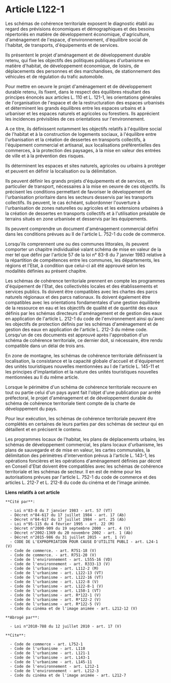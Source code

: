 # Article L122-1

Les schémas de cohérence territoriale exposent le diagnostic établi au regard des prévisions économiques et démographiques et
des besoins répertoriés en matière de développement économique, d'agriculture, d'aménagement de l'espace, d'environnement,
d'équilibre social de l'habitat, de transports, d'équipements et de services. 

Ils présentent le projet d'aménagement et de développement durable retenu, qui fixe les objectifs des politiques publiques
d'urbanisme en matière d'habitat, de développement économique, de loisirs, de déplacements des personnes et des marchandises,
de stationnement des véhicules et de régulation du trafic automobile. 

Pour mettre en oeuvre le projet d'aménagement et de développement durable retenu, ils fixent, dans le respect des équilibres
résultant des principes énoncés aux articles L. 110 et L. 121-1, les orientations générales de l'organisation de l'espace et
de la restructuration des espaces urbanisés et déterminent les grands équilibres entre les espaces urbains et à urbaniser et
les espaces naturels et agricoles ou forestiers. Ils apprécient les incidences prévisibles de ces orientations sur
l'environnement.

A ce titre, ils définissent notamment les objectifs relatifs à l'équilibre social de l'habitat et à la construction de
logements sociaux, à l'équilibre entre l'urbanisation et la création de dessertes en transports collectifs, à l'équipement
commercial et artisanal, aux localisations préférentielles des commerces, à la protection des paysages, à la mise en valeur
des entrées de ville et à la prévention des risques. 

Ils déterminent les espaces et sites naturels, agricoles ou urbains à protéger et peuvent en définir la localisation ou la
délimitation. 

Ils peuvent définir les grands projets d'équipements et de services, en particulier de transport, nécessaires à la mise en
oeuvre de ces objectifs. Ils précisent les conditions permettant de favoriser le développement de l'urbanisation prioritaire
dans les secteurs desservis par les transports collectifs. Ils peuvent, le cas échéant, subordonner l'ouverture à
l'urbanisation de zones naturelles ou agricoles et les extensions urbaines à la création de dessertes en transports
collectifs et à l'utilisation préalable de terrains situés en zone urbanisée et desservis par les équipements. 

Ils peuvent comprendre un document d'aménagement commercial défini dans les conditions prévues au II de l'article L. 752-1 du
code de commerce. 

Lorsqu'ils comprennent une ou des communes littorales, ils peuvent comporter un chapitre individualisé valant schéma de mise
en valeur de la mer tel que défini par l'article 57 de la loi n° 83-8 du 7 janvier 1983 relative à la répartition de
compétences entre les communes, les départements, les régions et l'Etat, à condition que celui-ci ait été approuvé selon les
modalités définies au présent chapitre. 

Les schémas de cohérence territoriale prennent en compte les programmes d'équipement de l'Etat, des collectivités locales et
des établissements et services publics. Ils doivent être compatibles avec les chartes des parcs naturels régionaux et des
parcs nationaux. Ils doivent également être compatibles avec les orientations fondamentales d'une gestion équilibrée de la
ressource en eau et les objectifs de qualité et de quantité des eaux définis par les schémas directeurs d'aménagement et de
gestion des eaux en application de l'article L. 212-1 du code de l'environnement ainsi qu'avec les objectifs de protection
définis par les schémas d'aménagement et de gestion des eaux en application de l'article L. 212-3 du même code. Lorsqu'un de
ces documents est approuvé après l'approbation d'un schéma de cohérence territoriale, ce dernier doit, si nécessaire, être
rendu compatible dans un délai de trois ans. 

En zone de montagne, les schémas de cohérence territoriale définissent la localisation, la consistance et la capacité globale
d'accueil et d'équipement des unités touristiques nouvelles mentionnées au I de l'article L. 145-11 et les principes
d'implantation et la nature des unités touristiques nouvelles mentionnées au II du même article. 

Lorsque le périmètre d'un schéma de cohérence territoriale recouvre en tout ou partie celui d'un pays ayant fait l'objet
d'une publication par arrêté préfectoral, le projet d'aménagement et de développement durable du schéma de cohérence
territoriale tient compte de la charte de développement du pays. 

Pour leur exécution, les schémas de cohérence territoriale peuvent être complétés en certaines de leurs parties par des
schémas de secteur qui en détaillent et en précisent le contenu. 

Les programmes locaux de l'habitat, les plans de déplacements urbains, les schémas de développement commercial, les plans
locaux d'urbanisme, les plans de sauvegarde et de mise en valeur, les cartes communales, la délimitation des périmètres
d'intervention prévus à l'article L. 143-1, les opérations foncières et les opérations d'aménagement définies par décret en
Conseil d'Etat doivent être compatibles avec les schémas de cohérence territoriale et les schémas de secteur. Il en est de
même pour les autorisations prévues par l'article L. 752-1 du code de commerce et des articles L. 212-7 et L. 212-8 du code
du cinéma et de l'image animée.

**Liens relatifs à cet article**

	**Cité par**:

	  - Loi n°83-8 du 7 janvier 1983 - art. 57 (VT)
	  - Décret n°84-617 du 17 juillet 1984 - art. 17 (Ab)
	  - Décret n°84-617 du 17 juillet 1984 - art. 25 (Ab)
	  - Loi n°95-115 du 4 février 1995 - art. 22 (M)
	  - Décret n°2000-909 du 19 septembre 2000 - art. 4 (V)
	  - Décret n°2002-1369 du 20 novembre 2002 - art. 1 (Ab)
	  - Décret n°2015-986 du 31 juillet 2015 - art. 1 (V)
	  - CODE DE L'EXPROPRIATION POUR CAUSE D'UTILITE PUBLI - art. L24-1 (V)
	  - Code de commerce. - art. R751-18 (V)
	  - Code de commerce. - art. R751-20 (V)
	  - Code de l'environnement - art. L555-16 (VD)
	  - Code de l'environnement - art. R333-13 (V)
	  - Code de l'urbanisme - art. L112-2 (M)
	  - Code de l'urbanisme - art. L122-13 (VT)
	  - Code de l'urbanisme - art. L122-16 (VT)
	  - Code de l'urbanisme - art. L122-8 (V)
	  - Code de l'urbanisme - art. L122-8-1 (V)
	  - Code de l'urbanisme - art. L150-1 (VT)
	  - Code de l'urbanisme - art. R*122-1 (V)
	  - Code de l'urbanisme - art. R*122-2 (V)
	  - Code de l'urbanisme - art. R*122-5 (V)
	  - Code du cinéma et de l'image animée - art. L212-12 (V)

	**Abrogé par**:

	  - Loi n°2010-788 du 12 juillet 2010 - art. 17 (V)

	**Cite**:

	  - Code de commerce - art. L752-1
	  - Code de l'urbanisme - art. L110
	  - Code de l'urbanisme - art. L121-1
	  - Code de l'urbanisme - art. L143-1
	  - Code de l'urbanisme - art. L145-11
	  - Code de l'environnement - art. L212-1
	  - Code de l'environnement - art. L212-3
	  - Code du cinéma et de l'image animée - art. L212-7

